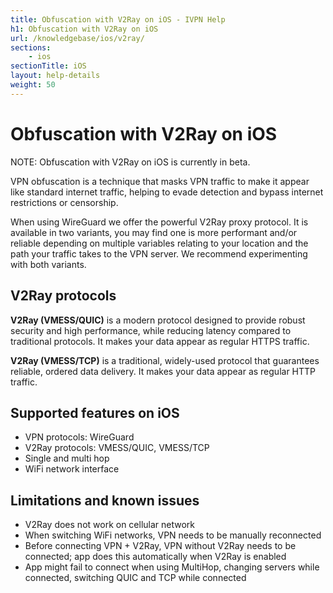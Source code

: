 ```yaml
---
title: Obfuscation with V2Ray on iOS - IVPN Help
h1: Obfuscation with V2Ray on iOS
url: /knowledgebase/ios/v2ray/
sections:
    - ios
sectionTitle: iOS
layout: help-details
weight: 50
---
```

# Obfuscation with V2Ray on iOS

<div markdown="1" class="notice notice--warning">
NOTE: Obfuscation with V2Ray on iOS is currently in beta.
</div>

VPN obfuscation is a technique that masks VPN traffic to make it appear like standard internet traffic, helping to evade detection and bypass internet restrictions or censorship.

When using WireGuard we offer the powerful V2Ray proxy protocol. It is available in two variants, you may find one is more performant and/or reliable depending on multiple variables relating to your location and the path your traffic takes to the VPN server. We recommend experimenting with both variants.

## V2Ray protocols

**V2Ray (VMESS/QUIC)** is a modern protocol designed to provide robust security and high performance, while reducing latency compared to traditional protocols. It makes your data appear as regular HTTPS traffic.

**V2Ray (VMESS/TCP)** is a traditional, widely-used protocol that guarantees reliable, ordered data delivery. It makes your data appear as regular HTTP traffic.

## Supported features on iOS

* VPN protocols: WireGuard
* V2Ray protocols: VMESS/QUIC, VMESS/TCP
* Single and multi hop
* WiFi network interface

## Limitations and known issues

* V2Ray does not work on cellular network
* When switching WiFi networks, VPN needs to be manually reconnected
* Before connecting VPN + V2Ray, VPN without V2Ray needs to be connected; app does this automatically when V2Ray is enabled
* App might fail to connect when using MultiHop, changing servers while connected, switching QUIC and TCP while connected
